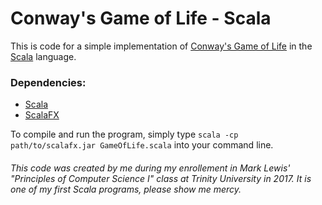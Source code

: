 # Conway's Game of Life - Scala
This is code for a simple implementation of [Conway's Game of Life][conway wiki] in the [Scala][scala webpage] language.

### Dependencies:
* [Scala][scala webpage]
* [ScalaFX][scalafx webpage]

To compile and run the program, simply type `scala -cp path/to/scalafx.jar GameOfLife.scala` into your command line.

###### This code was created by me during my enrollement in Mark Lewis' "Principles of Computer Science I" class at Trinity University in 2017. It is one of my first Scala programs, please show me mercy.

[conway wiki]: https://en.wikipedia.org/wiki/Conway's_Game_of_Life
[scala webpage]: https://www.scala-lang.org
[scalafx webpage]: http://www.scalafx.org
